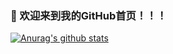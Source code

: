 ### 👋 欢迎来到我的GitHub首页！！！
[![Anurag's github stats](https://github-readme-stats.vercel.app/api?username=JonYun&show_icons=true&theme=radical)](https://github.com/anuraghazra/github-readme-stats)

<!--
**JonYun/JonYun** is a ✨ _special_ ✨ repository because its `README.md` (this file) appears on your GitHub profile.

Here are some ideas to get you started:

- 🔭 I’m currently working on ...
- 🌱 I’m currently learning ...
- 👯 I’m looking to collaborate on ...
- 🤔 I’m looking for help with ...
- 💬 Ask me about ...
- 📫 How to reach me: ...
- 😄 Pronouns: ...
- ⚡ Fun fact: ...
-->
